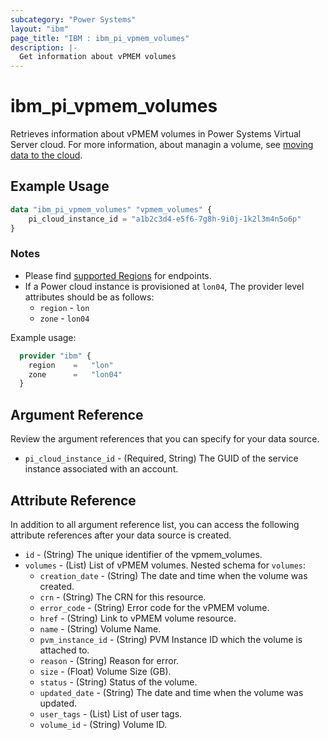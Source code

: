 ```yaml
---
subcategory: "Power Systems"
layout: "ibm"
page_title: "IBM : ibm_pi_vpmem_volumes"
description: |-
  Get information about vPMEM volumes
---
```


# ibm_pi_vpmem_volumes

Retrieves information about vPMEM volumes in Power Systems Virtual Server cloud. For more information, about managin a volume, see [moving data to the cloud](https://cloud.ibm.com/docs/power-iaas?topic=power-iaas-moving-data-to-the-cloud).

## Example Usage

```terraform
data "ibm_pi_vpmem_volumes" "vpmem_volumes" {
    pi_cloud_instance_id = "a1b2c3d4-e5f6-7g8h-9i0j-1k2l3m4n5o6p"
}
```

### Notes

- Please find [supported Regions](https://cloud.ibm.com/apidocs/power-cloud#endpoint) for endpoints.
- If a Power cloud instance is provisioned at `lon04`, The provider level attributes should be as follows:
  - `region` - `lon`
  - `zone` - `lon04`
  
Example usage:

  ```terraform
    provider "ibm" {
      region    =   "lon"
      zone      =   "lon04"
    }
  ```
  
## Argument Reference

Review the argument references that you can specify for your data source.

- `pi_cloud_instance_id` - (Required, String) The GUID of the service instance associated with an account.

## Attribute Reference

In addition to all argument reference list, you can access the following attribute references after your data source is created.

- `id` - (String) The unique identifier of the vpmem_volumes.
- `volumes` - (List) List of vPMEM volumes.
    Nested schema for `volumes`:
  - `creation_date` - (String) The date and time when the volume was created.
  - `crn` - (String) The CRN for this resource.
  - `error_code` - (String) Error code for the vPMEM volume.
  - `href` - (String) Link to vPMEM volume resource.
  - `name` - (String) Volume Name.
  - `pvm_instance_id` - (String) PVM Instance ID which the volume is attached to.
  - `reason` - (String) Reason for error.
  - `size` - (Float) Volume Size (GB).
  - `status` - (String) Status of the volume.
  - `updated_date` - (String) The date and time when the volume was updated.
  - `user_tags` - (List) List of user tags.
  - `volume_id` - (String) Volume ID.

